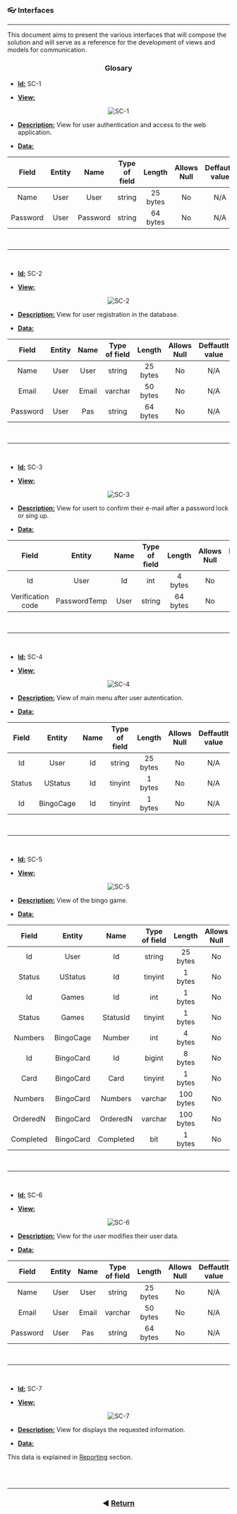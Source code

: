 ### 👓 Interfaces
<hr>
This document aims to present the various interfaces that will compose the solution and will serve as a reference for the development of views and models for communication.

<br>


<section align=center>
<h3>Glosary</h3>    

<article align=left id="#sc-1">

- <u>**Id:**</u> SC-1

- <u>**View:**</u> 

<div align=center>
<img src="../assets/interfaces/SC-1.jpg" alt="SC-1">
</div>

- <u>**Description:**</u> View for user authentication and access to the web application. 

- <u>**Data:**</u>

| Field | Entity | Name | Type of field | Length | Allows Null | Deffautlt value | 
|:-----:|:------:|:----:|:-------------:|:------:|:-----------:|:---------------:|
| Name | User | User | string | 25 bytes | No | N/A |
| Password | User | Password | string | 64 bytes | No | N/A |

</article>

<br><hr><br>

<article align=left id="#sc-2">

- <u>**Id:**</u> SC-2

- <u>**View:**</u> 

<div align=center>
<img src="../assets/interfaces/SC-2.jpg" alt="SC-2">
</div>

- <u>**Description:**</u> View for user registration in the database. 

- <u>**Data:**</u>

| Field | Entity | Name | Type of field | Length | Allows Null | Deffautlt value | 
|:-----:|:------:|:----:|:-------------:|:------:|:-----------:|:---------------:|
| Name | User | User | string | 25 bytes | No | N/A |
| Email | User | Email | varchar | 50 bytes | No | N/A |
| Password | User | Pas | string | 64 bytes | No | N/A |

</article>

<br><hr><br>

<article align=left id="#sc-3">

- <u>**Id:**</u> SC-3

- <u>**View:**</u> 

<div align=center>
<img src="../assets/interfaces/SC-3.jpg" alt="SC-3">
</div>

- <u>**Description:**</u> View for usert to confirm their e-mail after a password lock or sing up.

- <u>**Data:**</u>

| Field | Entity | Name | Type of field | Length | Allows Null | Deffautlt value | 
|:-----:|:------:|:----:|:-------------:|:------:|:-----------:|:---------------:|
| Id | User | Id | int | 4 bytes | No | N/A |
| Verification code | PasswordTemp | User | string | 64 bytes | No | N/A |

</article>

<br><hr><br>

<article align=left id="#sc-4">

- <u>**Id:**</u> SC-4

- <u>**View:**</u> 

<div align=center>
<img src="../assets/interfaces/SC-4.jpg" alt="SC-4">
</div>

- <u>**Description:**</u> View of main menu after user  autentication. 

- <u>**Data:**</u>

| Field | Entity | Name | Type of field | Length | Allows Null | Deffautlt value | 
|:-----:|:------:|:----:|:-------------:|:------:|:-----------:|:---------------:|
| Id | User | Id | string | 25 bytes | No | N/A |
| Status | UStatus | Id | tinyint | 1 bytes | No | N/A |
| Id | BingoCage | Id | tinyint | 1 bytes | No | N/A |

</article>

<br><hr><br>

<article align=left id="#sc-5">

- <u>**Id:**</u> SC-5

- <u>**View:**</u> 

<div align=center>
<img src="../assets/interfaces/SC-5.jpg" alt="SC-5">
</div>

- <u>**Description:**</u> View of the bingo game. 

- <u>**Data:**</u>

| Field | Entity | Name | Type of field | Length | Allows Null | Deffautlt value | 
|:-----:|:------:|:----:|:-------------:|:------:|:-----------:|:---------------:|
| Id | User | Id | string | 25 bytes | No | N/A |
| Status | UStatus | Id | tinyint | 1 bytes | No | N/A |
| Id | Games | Id | int | 1 bytes | No | N/A |
| Status | Games | StatusId | tinyint | 1 bytes | No | N/A |
| Numbers | BingoCage | Number | int | 4 bytes | No | N/A |
| Id | BingoCard | Id | bigint | 8 bytes | No | N/A |
| Card | BingoCard | Card | tinyint | 1 bytes | No | N/A |
| Numbers | BingoCard | Numbers | varchar | 100 bytes | No | N/A |
| OrderedN | BingoCard | OrderedN | varchar | 100 bytes | No | N/A |
| Completed | BingoCard | Completed | bit | 1 bytes | No | N/A |

</article>

<br><hr><br>

<article align=left id="#sc-6">

- <u>**Id:**</u> SC-6

- <u>**View:**</u> 

<div align=center>
<img src="../assets/interfaces/SC-6.jpg" alt="SC-6">
</div>

- <u>**Description:**</u> View for the user modifies their user data. 

- <u>**Data:**</u>

| Field | Entity | Name | Type of field | Length | Allows Null | Deffautlt value | 
|:-----:|:------:|:----:|:-------------:|:------:|:-----------:|:---------------:|
| Name | User | User | string | 25 bytes | No | N/A |
| Email | User | Email | varchar | 50 bytes | No | N/A |
| Password | User | Pas | string | 64 bytes | No | N/A |

</article>

<br><hr><br>

<article align=left id="#sc-7">

- <u>**Id:**</u> SC-7

- <u>**View:**</u> 

<div align=center>
<img src="../assets/interfaces/SC-7.jpg" alt="SC-7">
</div>

- <u>**Description:**</u> View for displays the requested information. 

- <u>**Data:**</u>

This data is explained in [Reporting](./Reporting/) section.

</article>

</section>

<br><br>

<footer align="center">
    <hr>

### ◀️ [Return](../../README.md)

</footer>
